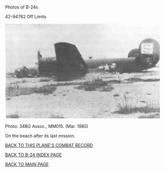 
Photos of B-24s






 




42-94782 Off Limits  
  

![](42-94782.jpg)  

Photo: 34BG Assoc., MM015. (Mar. 1985\)  

On the beach after its last mission.  
  

[BACK TO THIS PLANE'S COMBAT RECORD](../b24s/42-94782.md)  

[BACK TO B-24 INDEX PAGE](../000b24s.md)  

[BACK TO MAIN PAGE](../index.md)


